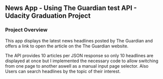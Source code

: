 ## News App - Using The Guardian test API - Udacity Graduation Project 

### Project Overview

This app displays the latest news headlines posted by The Guardian and offers a link to open the article on the The Guardian website.

The API provides 10 articles per JSON response so only 10 headlines are displayed at once but I implemented the necessary code to allow switching from one page to another aswell as a manual input page selector. Also Users can search headlines by the topic of their interest.

